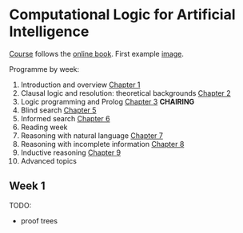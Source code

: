 # Computational Logic for Artificial Intelligence
[Course](https://www.ole.bris.ac.uk/webapps/blackboard/execute/announcement?method=search&context=course_entry&course_id=_247661_1&handle=announcements_entry&mode=view) follows the [online book](https://too.simply-logical.space/src/simply-logical.html). First example [image](https://too.simply-logical.space/_images/image002.svg).


Programme by week:
 1. Introduction and overview [Chapter 1](https://too.simply-logical.space/src/text/1_part_i/1.0.html#)
 2. Clausal logic and resolution: theoretical backgrounds [Chapter 2](https://too.simply-logical.space/src/text/1_part_i/2.0.html)
 3. Logic programming and Prolog [Chapter 3](https://too.simply-logical.space/src/text/1_part_i/3.0.html) **CHAIRING**
 4. Blind search [Chapter 5](https://too.simply-logical.space/src/text/2_part_ii/5.0.html)
 5. Informed search [Chapter 6](https://too.simply-logical.space/src/text/2_part_ii/6.0.html)
 6. Reading week
 7. Reasoning with natural language [Chapter 7](https://too.simply-logical.space/src/text/3_part_iii/7.0.html)
 8. Reasoning with incomplete information [Chapter 8](https://too.simply-logical.space/src/text/3_part_iii/8.0.html)
 9. Inductive reasoning [Chapter 9](https://too.simply-logical.space/src/text/3_part_iii/9.0.html)
 10. Advanced topics

 ## Week 1
 TODO:
  - proof trees
